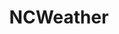 ---
title: NCWeather
navItem: Portfolio
lang: fr
ref: ncweather
layout: none
where: Pigiste
categories:
    - Application mobile
    - Icône
    - Design
softwares:
    - Photoshop
# permalink: /portfolio/ncweather/
# assetsLink: /assets/images/work/
description: NCWeather est un widget météo minimaliste pour iOS 7 et 8. J'ai développé cette application/tweak en collaboration avec Thomas Finch, un développeur très talentueux. Vous pouvez voir plus de ses projets sur son site Web.
buttons:
    # - label: App Store
    #   url: https://itunes.apple.com/us/app/ncweather/id937482069?mt=8
    #   target: external
    - label: Cydia
      url: http://cydia.saurik.com/package/org.thebigboss.ncweather/
      target: external
    - label: Thomas Finch
      url: http://thomasfinch.me/
      target: external
published: true
---